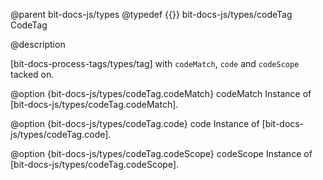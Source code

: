 @parent bit-docs-js/types
@typedef {{}} bit-docs-js/types/codeTag CodeTag

@description

[bit-docs-process-tags/types/tag] with `codeMatch`, `code` and `codeScope`
tacked on.

@option {bit-docs-js/types/codeTag.codeMatch} codeMatch Instance of
[bit-docs-js/types/codeTag.codeMatch].

@option {bit-docs-js/types/codeTag.code} code Instance of
[bit-docs-js/types/codeTag.code].

@option {bit-docs-js/types/codeTag.codeScope} codeScope Instance of
[bit-docs-js/types/codeTag.codeScope].
